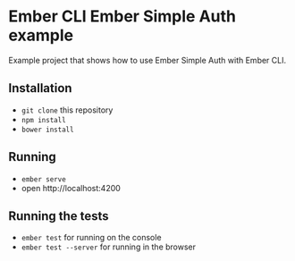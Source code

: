 # Ember CLI Ember Simple Auth example

Example project that shows how to use Ember Simple Auth with Ember CLI.

## Installation

* `git clone` this repository
* `npm install`
* `bower install`

## Running

* `ember serve`
* open http://localhost:4200

## Running the tests

* `ember test` for running on the console
* `ember test --server` for running in the browser
